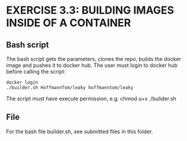 # EXERCISE 3.3: BUILDING IMAGES INSIDE OF A CONTAINER
## Bash script
The bash script gets the parameters, clones the repo, builds the docker image and pushes it to docker hub.
The user must login to docker hub before calling the script:
```
docker login
./builder.sh HoffmannTom/leaky hoffmanntom/leaky
```
The script must have execute permission, e.g. chmod u+x ./bulider.sh

## File
For the bash file builder.sh, see submitted files in this folder.
